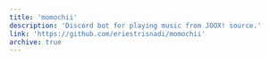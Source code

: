 ```yaml
---
title: 'momochii'
description: 'Discord bot for playing music from JOOX! source.'
link: 'https://github.com/eriestrisnadi/momochii'
archive: true
---
```

